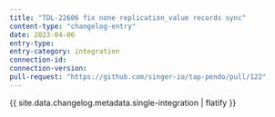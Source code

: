 ```yaml
---
title: "TDL-22606 fix none replication_value records sync"
content-type: "changelog-entry"
date: 2023-04-06
entry-type: 
entry-category: integration
connection-id: 
connection-version: 
pull-request: "https://github.com/singer-io/tap-pendo/pull/122"
---
```

{{ site.data.changelog.metadata.single-integration | flatify }}